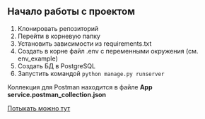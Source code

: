 ## Начало работы с проектом
1. Клонировать репозиторий
2. Перейти в корневую папку
3. Установить зависимости из requirements.txt
4. Создать в корне файл .env с переменными окружения (см. env_example)
5. Создать БД в PostgreSQL
6. Запустить командой ```python manage.py runserver```

Коллекция для Postman находится в файле **App service.postman_collection.json**

[Потыкать можно тут](https://ya-service.onrender.com/api/docs/)
